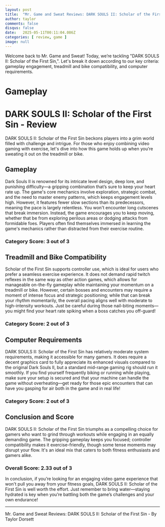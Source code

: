 ```yaml
---
layout: post
title:  "Mr. Game and Sweat Reviews: DARK SOULS II: Scholar of the First Sin"
author: taylor
comments: false
disqus: false
date:   2025-05-11T00:11:04.086Z
categories: [ review, game ]
image: null
---
```


Welcome back to Mr. Game and Sweat! Today, we’re tackling "DARK SOULS II: Scholar of the First Sin,". Let's break it down according to our key criteria: gameplay engagement, treadmill and bike compatibility, and computer requirements.

# Gameplay

# DARK SOULS II: Scholar of the First Sin - Review

DARK SOULS II: Scholar of the First Sin beckons players into a grim world filled with challenge and intrigue. For those who enjoy combining video gaming with exercise, let's dive into how this game holds up when you’re sweating it out on the treadmill or bike.

## Gameplay

Dark Souls II is renowned for its intricate level design, deep lore, and punishing difficulty—a gripping combination that’s sure to keep your heart rate up. The game's core mechanics involve exploration, strategic combat, and the need to master enemy patterns, which keeps engagement levels high. However, it features fewer slow sections than its predecessors, meaning the pace is largely relentless. You won't encounter long cutscenes that break immersion. Instead, the game encourages you to keep moving, whether that be from exploring perilous areas or dodging attacks from formidable foes. Players often find themselves immersed in learning the game's mechanics rather than distracted from their exercise routine.

### Category Score: 3 out of 3

## Treadmill and Bike Compatibility

Scholar of the First Sin supports controller use, which is ideal for users who prefer a seamless exercise experience. It does not demand rapid twitch reflexes in the same way as other action games, which allows for manageable on-the-fly gameplay while maintaining your momentum on a treadmill or bike. However, certain bosses and encounters may require a moment of intense focus and strategic positioning; while that can break your rhythm momentarily, the overall pacing aligns well with moderate to high-intensity workouts. Just be careful during those nail-biting moments—you might find your heart rate spiking when a boss catches you off-guard!

### Category Score: 2 out of 3

## Computer Requirements

DARK SOULS II: Scholar of the First Sin has relatively moderate system requirements, making it accessible for many gamers. It does require a decent graphics card to fully appreciate its enhanced visuals compared to the original Dark Souls II, but a standard mid-range gaming rig should run it smoothly. If you find yourself frequently biking or running while playing, make sure your setup is secured and that your machine can handle the game without overheating—get ready for those epic encounters that can have you gasping for air both in the game and in real life!

### Category Score: 2 out of 3

## Conclusion and Score

DARK SOULS II: Scholar of the First Sin triumphs as a compelling choice for gamers who want to grind through workouts while engaging in an equally demanding game. The gripping gameplay keeps you focused; controller compatibility makes it exercise-friendly, though some tense moments may disrupt your flow. It's an ideal mix that caters to both fitness enthusiasts and gamers alike.

### Overall Score: 2.33 out of 3

In conclusion, if you’re looking for an engaging video game experience that won't pull you away from your fitness goals, DARK SOULS II: Scholar of the First Sin is well worth the effort. Just remember to bring water—staying hydrated is key when you’re battling both the game’s challenges and your own endurance!

---

Mr. Game and Sweat Reviews: DARK SOULS II: Scholar of the First Sin - By Taylor Dorsett
